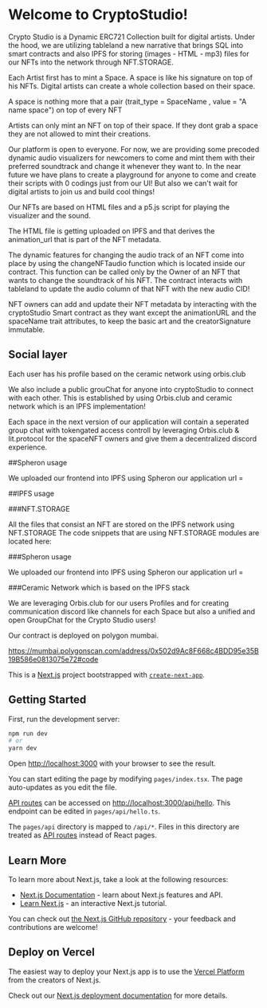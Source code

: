 # Welcome to CryptoStudio!

Crypto Studio is a Dynamic ERC721 Collection built for digital artists. Under the hood, we are utilizing tableland a new narrative that brings SQL into smart contracts and also IPFS for storing (images - HTML - mp3) files for our NFTs into the network through NFT.STORAGE.

Each Artist first has to mint a Space. A space is like his signature on top of his NFTs. Digital artists can create a whole collection based on their space.

A space is nothing more that a pair (trait_type = SpaceName , value = "A name space") on top of every NFT

Artists can only mint an NFT on top of their space. If they dont grab a space they are not allowed to mint their creations.

Our platform is open to everyone. For now, we are providing some precoded dynamic audio visualizers for newcomers to come and mint them with their preferred soundtrack and change it whenever they want to. In the near future we have plans to create a playground for anyone to come and create their scripts with 0 codings just from our UI! But also we can't wait for digital artists to join us and build cool things!

Our NFTs are based on HTML files and a p5.js script for playing the visualizer and the sound.

The HTML file is getting uploaded on IPFS and that derives the animation_url that is part of the NFT metadata.

The dynamic features for changing the audio track of an NFT come into place by using the changeNFTaudio function which is located inside our contract. This function can be called only by the Owner of an NFT that wants to change the soundtrack of his NFT. The contract interacts with tableland to update the audio column of that NFT with the new audio CID!

NFT owners can add and update their NFT metadata by interacting with the cryptoStudio Smart contract as they want except the animationURL and the spaceName trait attributes, to keep the basic art and the creatorSignature immutable.

## Social layer

Each user has his profile based on the ceramic network using orbis.club

We also include a public grouChat for anyone into cryptoStudio to connect with each other. This is established by using Orbis.club and ceramic network which is an IPFS implementation!

Each space in the next version of our application will contain a seperated group chat with tokengated access controll  by leveraging Orbis.club & lit.protocol for the spaceNFT owners and give them a decentralized discord experience.

##Spheron usage

We uploaded our frontend into IPFS using Spheron
our application url = 

##IPFS usage
  
  ###NFT.STORAGE
  
  All the files that consist an NFT are stored on the IPFS network using NFT.STORAGE
  The code snippets that are using NFT.STORAGE modules are located here:

  ###Spheron usage

  We uploaded our frontend into IPFS using Spheron
  our application url = 
  
  ###Ceramic Network which is based on the IPFS stack
  
  We are leveraging Orbis.club for our users Profiles and for creating communication discord like channels for each Space
  but also a unified and open GroupChat for the Crypto Studio users!






Our contract is deployed on polygon mumbai. 

https://mumbai.polygonscan.com/address/0x502d9Ac8F668c4BDD95e35B19B586e0813075e72#code




This is a [Next.js](https://nextjs.org/) project bootstrapped with [`create-next-app`](https://github.com/vercel/next.js/tree/canary/packages/create-next-app).

## Getting Started

First, run the development server:

```bash
npm run dev
# or
yarn dev
```

Open [http://localhost:3000](http://localhost:3000) with your browser to see the result.

You can start editing the page by modifying `pages/index.tsx`. The page auto-updates as you edit the file.

[API routes](https://nextjs.org/docs/api-routes/introduction) can be accessed on [http://localhost:3000/api/hello](http://localhost:3000/api/hello). This endpoint can be edited in `pages/api/hello.ts`.

The `pages/api` directory is mapped to `/api/*`. Files in this directory are treated as [API routes](https://nextjs.org/docs/api-routes/introduction) instead of React pages.

## Learn More

To learn more about Next.js, take a look at the following resources:

- [Next.js Documentation](https://nextjs.org/docs) - learn about Next.js features and API.
- [Learn Next.js](https://nextjs.org/learn) - an interactive Next.js tutorial.

You can check out [the Next.js GitHub repository](https://github.com/vercel/next.js/) - your feedback and contributions are welcome!

## Deploy on Vercel

The easiest way to deploy your Next.js app is to use the [Vercel Platform](https://vercel.com/new?utm_medium=default-template&filter=next.js&utm_source=create-next-app&utm_campaign=create-next-app-readme) from the creators of Next.js.

Check out our [Next.js deployment documentation](https://nextjs.org/docs/deployment) for more details.
